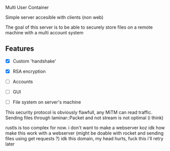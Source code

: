 Multi User Container

Simple server accesible with clients (non web)

The goal of this server is to be able to securely store files on a remote machine with a multi account system

## Features 
- [x] Custom 'handshake'
- [x] RSA encryption
- [ ] Accounts
- [ ] GUI
- [ ] File system on server's machine


This security protocol is obviously flawfull, any MiTM can read traffic.
Sending files through laminar::Packet and not stream is not optimal (i think)

rustls is too complex for now.
i don't want to make a webserver koz idk how make this work with a webserver (might be doable with rocket and sending files using get requests ?) idk this domain, my head hurts, fuck this i'll retry later
